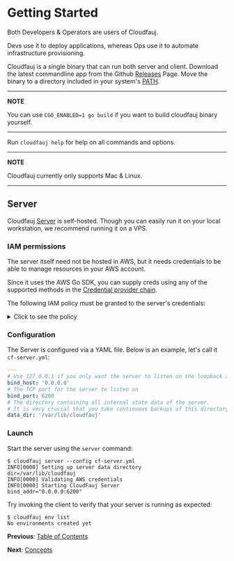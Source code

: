 # Getting Started
Both Developers & Operators are users of Cloudfauj.

Devs use it to deploy applications, whereas Ops use it to automate infrastructure provisioning.

Cloudfauj is a single binary that can run both server and client. Download the latest commandline app from the Github [Releases](https://github.com/cloudfauj/cloudfauj/releases) Page. Move the binary to a directory included in your system's [PATH](https://superuser.com/questions/284342/what-are-path-and-other-environment-variables-and-how-can-i-set-or-use-them).

---
**NOTE**

You can use `CGO_ENABLED=1 go build` if you want to build cloudfauj binary yourself.

---

Run `cloudfauj help` for help on all commands and options.

---
**NOTE**

Cloudfauj currently only supports Mac & Linux.

---

## Server
Cloudfauj [Server](./concepts.md#architecture) is self-hosted. Though you can easily run it on your local workstation, we recommend running it on a VPS.

### IAM permissions
The server itself need not be hosted in AWS, but it needs credentials to be able to manage resources in your AWS account.

Since it uses the AWS Go SDK, you can supply creds using any of the supported methods in the [Credential provider chain](https://aws.github.io/aws-sdk-go-v2/docs/configuring-sdk/#specifying-credentials).

The following IAM policy must be granted to the server's credentials:

<details>
  <summary>Click to see the policy</summary>

  ```json
  {
      "Version": "2012-10-17",
      "Statement": [
          {
              "Sid": "CloudfaujServerPermissions",
              "Effect": "Allow",
              "Action": [
                  "ec2:CreateTags",
                  "ec2:DeleteTags",
                  "ec2:DescribeVpcs",
                  "ec2:DescribeRouteTables",
                  "ec2:CreateVpc",
                  "ec2:DeleteVpc",
                  "ec2:CreateInternetGateway",
                  "ec2:AttachInternetGateway",
                  "ec2:DeleteInternetGateway",
                  "ec2:DetachInternetGateway",
                  "ec2:CreateRoute",
                  "ec2:CreateRouteTable",
                  "ec2:DeleteRoute",
                  "ec2:DeleteRouteTable",
                  "ec2:CreateSubnet",
                  "ec2:DeleteSubnet",
                  "ec2:CreateSecurityGroup",
                  "ec2:DeleteSecurityGroup",
                  "ec2:ModifySecurityGroupRules",
                  "ec2:RevokeSecurityGroupEgress",
                  "ec2:RevokeSecurityGroupIngress",
                  "ec2:UpdateSecurityGroupRuleDescriptionsEgress",
                  "ec2:UpdateSecurityGroupRuleDescriptionsEgress",
                  "ec2:AuthorizeSecurityGroupEgress",
                  "ec2:AuthorizeSecurityGroupIngress",
                  "iam:CreateRole",
                  "iam:DeleteRole",
                  "iam:AttachRolePolicy",
                  "iam:DetachRolePolicy",
                  "iam:DeleteRolePolicy",
                  "iam:PutRolePolicy",
                  "iam:PassRole",
                  "ecs:CreateCluster",
                  "ecs:DeleteCluster",
                  "ecs:CreateService",
                  "ecs:DeleteService",
                  "ecs:DeregisterTaskDefinition",
                  "ecs:RegisterTaskDefinition",
                  "ecs:UpdateService",
                  "ecs:UpdateCluster",
                  "ecs:DescribeClusters",
                  "ecs:DescribeServices",
                  "ecs:TagResource",
                  "ecs:UntagResource"
              ],
              "Resource": ["*"]
          }
      ]
  }
  ```
</details>

### Configuration
The Server is configured via a YAML file. Below is an example, let's call it `cf-server.yml`:
```yaml
---
# Use 127.0.0.1 if you only want the server to listen on the loopback address
bind_host: '0.0.0.0'
# The TCP port for the server to listen on
bind_port: 6200
# The directory containing all internal state data of the server.
# It is very crucial that you take continuous backups of this directory.
data_dir: '/var/lib/cloudfauj'
```

### Launch
Start the server using the `server` command:

```
$ cloudfauj server --config cf-server.yml
INFO[0000] Setting up server data directory              dir=/var/lib/cloudfauj
INFO[0000] Validating AWS credentials
INFO[0000] Starting CloudFauj Server                     bind_addr="0.0.0.0:6200"
```

Try invoking the client to verify that your server is running as expected:
```
$ cloudfauj env list
No environments created yet
```

**Previous**: [Table of Contents](../README.md#documentation)

**Next**: [Concepts](./concepts.md)
